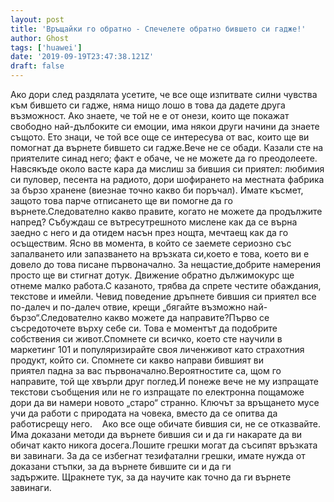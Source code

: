 ```yaml
---
layout: post
title: 'Връщайки го обратно - Спечелете обратно бившето си гадже!'
author: Ghost
tags: ['huawei']
date: '2019-09-19T23:47:38.121Z'
draft: false
---
```


Ако дори след раздялата усетите, че все още изпитвате силни чувства към бившето си гадже, няма нищо лошо в това да дадете друга възможност. Ако знаете, че той не е от онези, които ще покажат свободно най-дълбоките си емоции, има някои други начини да знаете същото. Ето знаци, че той все още се интересува от вас, които ще ви помогнат да върнете бившето си гадже.Вече не се обади. Казали сте на приятелите синад него; факт е обаче, че не можете да го преодолеете. Навсякъде около васте кара да мислиш за бившия си приятел: любимия си пуловер, песента на радиото, дори шофирането на местната фабрика за бързо хранене (виезнае точно какво би поръчал). Имате късмет, защото това парче отписането ще ви помогне да го върнете.Следователно какво правите, когато не можете да продължите напред? Събуждаш се вътресутрешното мислене как да се върна заедно с него и да отидем насън през нощта, мечтаещ как да го осъществим. Ясно вв момента, в който се заемете сериозно със запалването или запазването на връзката си,което е това, което ви е довело до това писане първоначално. За нещастие,добрите намерения просто ще ви стигнат дотук. Движение обратно дължимокурс ще отнеме малко работа.С казаното, трябва да спрете честите обаждания, текстове и имейли. Чевид поведение дръпнете бившия си приятел все по-далеч и по-далеч отвие, крещи „бягайте възможно най-бързо“.Следователно какво можете да направите?Първо се съсредоточете върху себе си. Това е моментът да подобрите собствения си живот.Спомнете си всичко, което сте научили в маркетинг 101 и популяризирайте своя личенживот като страхотния продукт, който си. Спомнете си какво направи бившият ви приятел падна за вас първоначално.Вероятностите са, щом го направите, той ще хвърли друг поглед.И понеже вече не му изпращате текстови съобщения или не го изпращате по електронна пощаможе дори да ви намери новото „старо“ странно. Ключът за връщането мусе учи да работи с природата на човека, вместо да се опитва да работисрещу него.    Ако все още обичате бившия си, не се отказвайте. Има доказани методи да върнете бившия си и да ги накарате да ви обичат както никога досега.Лошите грешки могат да съсипят връзката ви завинаги. За да се избегнат тезифатални грешки, имате нужда от доказани стъпки, за да върнете бившите си и да ги задържите. Щракнете тук, за да научите как точно да ги върнете завинаги.
